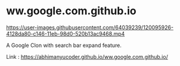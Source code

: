 # ww.google.com.github.io

https://user-images.githubusercontent.com/64039239/120095926-4128da80-c146-11eb-98d0-520b13ac9468.mp4

A Google Clon with search bar expand feature.

Link : https://abhimanyucoder.github.io/ww.google.com.github.io/
